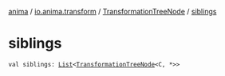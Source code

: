 [anima](../../index.md) / [io.anima.transform](../index.md) / [TransformationTreeNode](index.md) / [siblings](./siblings.md)

# siblings

`val siblings: `[`List`](https://kotlinlang.org/api/latest/jvm/stdlib/kotlin.collections/-list/index.html)`<`[`TransformationTreeNode`](index.md)`<C, *>>`